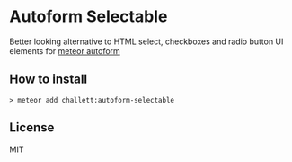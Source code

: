 Autoform Selectable
===================
Better looking alternative to HTML select, checkboxes and radio button UI elements for [meteor autoform](https://github.com/aldeed/meteor-simple-schema/blob/master/README.md)

## How to install
    > meteor add challett:autoform-selectable
    
## License

MIT
